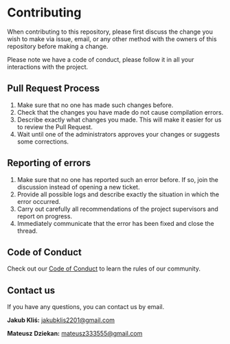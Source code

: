 # Contributing

When contributing to this repository, please first discuss the change you wish to make via issue,
email, or any other method with the owners of this repository before making a change. 

Please note we have a code of conduct, please follow it in all your interactions with the project.

## Pull Request Process

1. Make sure that no one has made such changes before.
2. Check that the changes you have made do not cause compilation errors.
3. Describe exactly what changes you made. This will make it easier for us to review the Pull Request.
4. Wait until one of the administrators approves your changes or suggests some corrections.

## Reporting of errors

1. Make sure that no one has reported such an error before. If so, join the discussion instead of opening a new ticket.
2. Provide all possible logs and describe exactly the situation in which the error occurred.
3. Carry out carefully all recommendations of the project supervisors and report on progress.
4. Immediately communicate that the error has been fixed and close the thread. 

## Code of Conduct

Check out our [Code of Conduct](https://github.com/jklis2/Logic_Games_4FunMy_Reat_Estate/blob/main/CODE_OF_CONDUCT.md)
to learn the rules of our community. 

## Contact us

If you have any questions, you can contact us by email. 

**Jakub Kliś:** <jakubklis2201@gmail.com> <br />

**Mateusz Dziekan:** <mateusz333555@gmail.com> <br />
